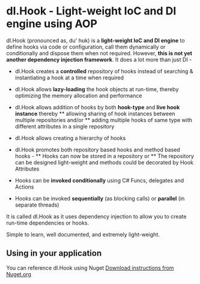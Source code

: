 dI.Hook - Light-weight IoC and DI engine using AOP
=======

dI.Hook (pronounced as, du' hʊk) is a **light-weight IoC and DI engine** to define hooks via code or configuration, call them dynamically or conditionally and dispose them when not required.  However, **this is not yet another dependency injection framework**.  It does a lot more than just DI -

* dI.Hook creates a **controlled** repository of hooks instead of searching & instantiating a hook at a time when required 
* dI.Hook allows **lazy-loading** the hook objects at run-time, thereby optimizing the memory allocation and performance 
* dI.Hook allows addition of hooks by both **hook-type** and **live hook instance** thereby 
  ** allowing sharing of hook instances between multiple repositories and/or 
  ** adding multiple hooks of same type with different attributes in a single repository

* dI.Hook allows creating a hierarchy of hooks 
* dI.Hook promotes both repository based hooks and method based hooks -   ** Hooks can now be stored in a repository or 
   ** The repository can be designed light-weight and methods could be decorated by Hook Attributes 

* Hooks can be **invoked conditionally** using C# Funcs, delegates and Actions 
* Hooks can be invoked **sequentially** (as blocking calls) or **parallel** (in separate threads) 

 

It is called dI.Hook as it uses dependency injection to allow you to create run-time dependencies or hooks.

Simple to learn, well documented, and extremely light-weight.

## Using in your application

You can reference dI.Hook using Nuget
[Download instructions from Nuget.org](https://nuget.org/packages/dI.Hook)
